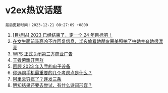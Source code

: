 # v2ex热议话题

`最后更新时间：2023-12-21 08:27:09 +0800`

1. [[目标贴] 2023 已经结束了，定一个 24 年目标吧！](https://www.v2ex.com/t/1001902)
1. [在女生面前装高冷不咋回复信息，半夜偷看她朋友圈美照拍了拍她并夸她很漂亮](https://www.v2ex.com/t/1001821)
1. [WPS 正式关闭第三方商业广告](https://www.v2ex.com/t/1001833)
1. [王者荣耀开黑群](https://www.v2ex.com/t/1001826)
1. [回顾 2023 年入手的电子设备](https://www.v2ex.com/t/1001834)
1. [你选购手机最重要的几个考虑点是什么？](https://www.v2ex.com/t/1001895)
1. [阿里云穷疯了？连发三条](https://www.v2ex.com/t/1001855)
1. [明知结果还要去尝试，有什么诗词形容？](https://www.v2ex.com/t/1001937)


